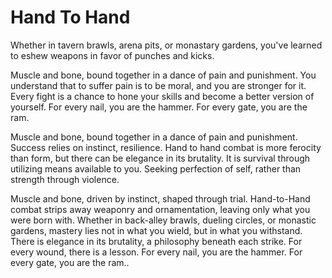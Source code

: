 # Hand To Hand


Whether in tavern brawls, arena pits, or monastary gardens, you've learned to eshew weapons in favor of punches and kicks.

Muscle and bone, bound together in a dance of pain and punishment. You understand that to suffer pain is to be moral, and you are stronger for it. Every fight is a chance to hone your skills and become a better version of yourself. For every nail, you are the hammer. For every gate, you are the ram.

Muscle and bone, bound together in a dance of pain and punishment. Success relies on instinct, resilience. Hand to hand combat is more ferocity than form, but there can be elegance in its brutality. It is survival through utilizing means available to you. Seeking perfection of self, rather than strength through violence.

Muscle and bone, driven by instinct, shaped through trial. Hand-to-Hand combat strips away weaponry and ornamentation, leaving only what you were born with. Whether in back-alley brawls, dueling circles, or monastic gardens, mastery lies not in what you wield, but in what you withstand. There is elegance in its brutality, a philosophy beneath each strike. For every wound, there is a lesson. For every nail, you are the hammer. For every gate, you are the ram..




